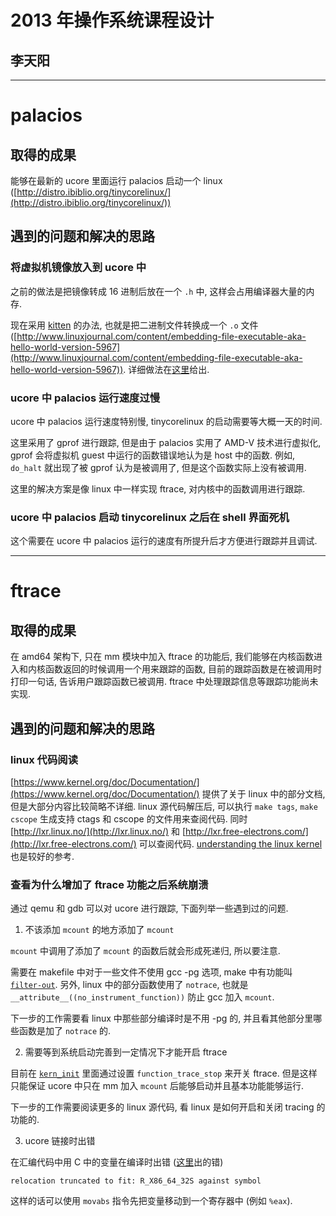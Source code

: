 # 2013 年操作系统课程设计
## 李天阳

***

# palacios

## 取得的成果

能够在最新的 ucore 里面运行 palacios 启动一个 
linux ([http://distro.ibiblio.org/tinycorelinux/](http://distro.ibiblio.org/tinycorelinux/))

## 遇到的问题和解决的思路

### 将虚拟机镜像放入到 ucore 中

之前的做法是把镜像转成 16 进制后放在一个 `.h` 中, 这样会占用编译器大量的内存. 

现在采用 [kitten](https://software.sandia.gov/trac/kitten) 的办法, 
也就是把二进制文件转换成一个 `.o` 文件 
([http://www.linuxjournal.com/content/embedding-file-executable-aka-hello-world-version-5967](http://www.linuxjournal.com/content/embedding-file-executable-aka-hello-world-version-5967)). 
详细做法在[这里](https://github.com/tsinghua-os-spring-2013/work-log/blob/master/link-vm-img-into-ucore-kernel/log1.md)给出.

### ucore 中 palacios 运行速度过慢

ucore 中 palacios 运行速度特别慢, tinycorelinux 的启动需要等大概一天的时间. 

这里采用了 gprof 进行跟踪, 但是由于 palacios 实用了 AMD-V 技术进行虚拟化, 
gprof 会将虚拟机 guest 中运行的函数错误地认为是 host 中的函数. 
例如, `do_halt` 就出现了被 gprof 认为是被调用了, 但是这个函数实际上没有被调用. 

这里的解决方案是像 linux 中一样实现 ftrace, 
对内核中的函数调用进行跟踪. 

### ucore 中 palacios 启动 tinycorelinux 之后在 shell 界面死机

这个需要在 ucore 中 palacios 运行的速度有所提升后才方便进行跟踪并且调试.

***

# ftrace

## 取得的成果

在 amd64 架构下, 
只在 mm 模块中加入 ftrace 的功能后, 我们能够在内核函数进入和内核函数返回的时候调用一个用来跟踪的函数, 
目前的跟踪函数是在被调用时打印一句话, 告诉用户跟踪函数已被调用. 
ftrace 中处理跟踪信息等跟踪功能尚未实现. 

## 遇到的问题和解决的思路

### linux 代码阅读

[https://www.kernel.org/doc/Documentation/](https://www.kernel.org/doc/Documentation/) 
提供了关于 linux 中的部分文档, 但是大部分内容比较简略不详细. 
linux 源代码解压后, 可以执行 `make tags`, `make cscope` 生成支持 ctags 和 cscope 的文件用来查阅代码. 
同时 [http://lxr.linux.no/](http://lxr.linux.no/) 和 [http://lxr.free-electrons.com/](http://lxr.free-electrons.com/) 
可以查阅代码. [understanding the linux kernel](http://connect.safaribooksonline.com/0596005652) 也是较好的参考. 

### 查看为什么增加了 ftrace 功能之后系统崩溃

通过 qemu 和 gdb 可以对 ucore 进行跟踪, 下面列举一些遇到过的问题. 

1. 不该添加 `mcount` 的地方添加了 `mcount`

`mcount` 中调用了添加了 `mcount` 的函数后就会形成死递归, 所以要注意. 

需要在 makefile 中对于一些文件不使用 gcc -pg 选项, make 中有功能叫 [`filter-out`](http://www.gnu.org/software/make/manual/make.html#Text-Functions). 
另外, linux 中的部分函数使用了 `notrace`, 也就是 `__attribute__((no_instrument_function))` 防止 gcc 加入 `mcount`. 

下一步的工作需要看 linux 中那些部分编译时是不用 -pg 的, 并且看其他部分里哪些函数是加了 `notrace` 的. 

2. 需要等到系统启动完善到一定情况下才能开启 ftrace

目前在 [`kern_init`](https://github.com/eternalNight/ucore_plus-next/blob/lty/ftrace/ucore/src/kern-ucore/arch/amd64/init/init.c#L37) 
里面通过设置 `function_trace_stop` 来开关 ftrace. 
但是这样只能保证 ucore 中只在 mm 加入 `mcount` 后能够启动并且基本功能能够运行. 

下一步的工作需要阅读更多的 linux 源代码, 看 linux 是如何开启和关闭 tracing 的功能的. 

3. ucore 链接时出错

在汇编代码中用 C 中的变量在编译时出错 ([这里](https://github.com/eternalNight/ucore_plus-next/blob/lty/ftrace/ucore/src/kern-ucore/arch/amd64/init/no_mcount/entry64.S#L37)出的错)

    relocation truncated to fit: R_X86_64_32S against symbol
    
这样的话可以使用 `movabs` 指令先把变量移动到一个寄存器中 (例如 `%eax`). 



